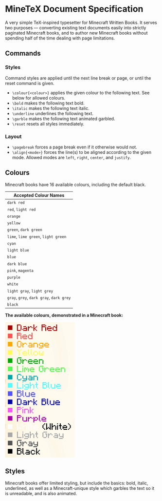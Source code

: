 # MineTeX Document Specification
A very simple TeX-inspired typesetter for Minecraft Written Books.
It serves two purposes — converting existing text documents easily into strictly paginated Minecraft books,
and to author new Minecraft books without spending half of the time dealing with page limitations.
## Commands
### Styles
Command styles are applied until the next line break or page, or until the reset command is given.
- `\colour{<colour>}` applies the given colour to the following text. See below for allowed colours.
- `\bold` makes the following text bold.
- `\italic` makes the following text italic.
- `\underline` underlines the following text.
- `\garble` makes the following text animated garbled.
- `\reset` resets all styles immediately.

### Layout
- `\pagebreak` forces a page break even if it otherwise would not.
- `\align{<mode>}` forces the line(s) to be aligned according to the given mode. Allowed modes are `left`, `right`, `center`, and `justify`.

## Colours
Minecraft books have 16 available colours, including the default black.

| Accepted Colour Names                    |
|------------------------------------------|
| `dark red`                               |
| `red`, `light red`                       |
| `orange`                                 |
| `yellow`                                 |
| `green`, `dark green`                    |
| `lime`, `lime green`, `light green`      |
| `cyan`                                   |
| `light blue`                             |
| `blue`                                   |
| `dark blue`                              |
| `pink`, `magenta`                        |
| `purple`                                 |
| `white`                                  |
| `light gray`, `light grey`               |
| `gray`, `grey`, `dark gray`, `dark grey` |
| `black`                                  |

[//]: # (<img align="right" src="mc_book_colours.png">)

**The available colours, demonstrated in a Minecraft book:** 

![Screenshot demonstrating the available colours in a Minecraft Book](mc_book_colours.png)

## Styles
Minecraft books offer limited styling, but include the basics: bold, italic, underlined,
as well as a Minecraft-unique style which garbles the text so it is unreadable, and is also animated.